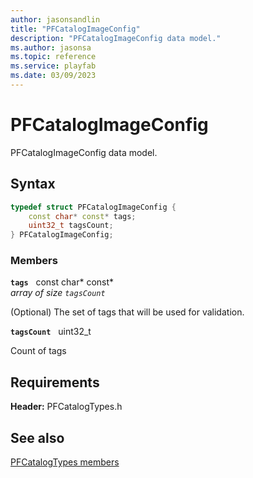```yaml
---
author: jasonsandlin
title: "PFCatalogImageConfig"
description: "PFCatalogImageConfig data model."
ms.author: jasonsa
ms.topic: reference
ms.service: playfab
ms.date: 03/09/2023
---
```


# PFCatalogImageConfig  

PFCatalogImageConfig data model.  

## Syntax  
  
```cpp
typedef struct PFCatalogImageConfig {  
    const char* const* tags;  
    uint32_t tagsCount;  
} PFCatalogImageConfig;  
```
  
### Members  
  
**`tags`** &nbsp; const char* const*  
*array of size `tagsCount`*  
  
(Optional) The set of tags that will be used for validation.
  
**`tagsCount`** &nbsp; uint32_t  
  
Count of tags
  
  
## Requirements  
  
**Header:** PFCatalogTypes.h
  
## See also  
[PFCatalogTypes members](../pfcatalogtypes_members.md)  

  
  

